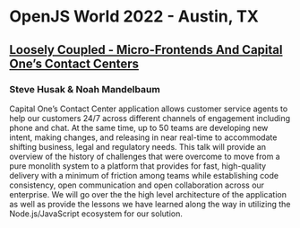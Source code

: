 # OpenJS World 2022 - Austin, TX

## [Loosely Coupled - Micro-Frontends And Capital One’s Contact Centers](https://youtu.be/rmwqlegvYXY)

### Steve Husak & Noah Mandelbaum

Capital One’s Contact Center application allows customer service agents to help our customers 24/7 across different channels of engagement including phone and chat. At the same time, up to 50 teams are developing new intent, making changes, and releasing in near real-time to accommodate shifting business, legal and regulatory needs. This talk will provide an overview of the history of challenges that were overcome to move from a pure monolith system to a platform that provides for fast, high-quality delivery with a minimum of friction among teams while establishing code consistency, open communication and open collaboration across our enterprise. We will go over the the high level architecture of the application as well as provide the lessons we have learned along the way in utilizing the Node.js/JavaScript ecosystem for our solution.

